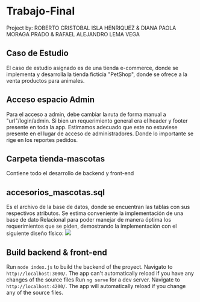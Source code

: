 # Trabajo-Final
Project by: ROBERTO CRISTOBAL ISLA HENRIQUEZ & DIANA PAOLA MORAGA PRADO & RAFAEL ALEJANDRO LEMA VEGA

## Caso de Estudio
  El caso de estudio asignado es de una tienda e-commerce, donde se implementa y desarrolla la tienda ficticia "PetShop", donde se ofrece a la venta productos para animales.
  
## Acceso espacio Admin
  Para el acceso a admin, debe cambiar la ruta de forma manual a "url"/login/admin.
  Si bien un requerimiento general era el header y footer presente en toda la app. Estimamos adecuado que este no estuviese presente en el lugar de acceso de administradores. Donde lo importante se rige en los reportes pedidos.

## Carpeta tienda-mascotas
  Contiene todo el desarrollo de backend y front-end 

## accesorios_mascotas.sql
  Es el archivo de la base de datos, donde se encuentran las tablas con sus respectivos atributos. 
  Se estima conveniente la implementación de una base de dato Relacional para poder manejar de manera óptima los requerimientos que se piden, demostrando la implementación con el siguiente diseño físico: ![](https://i.imgur.com/8m9VtwL.png)

## Build backend & front-end

Run `node index.js` to build the backend of the proyect. Navigato to `http://localhost:3000/`. The app can't automatically reload if you have any changes of the source files
Run `ng serve` for a dev server. Navigate to `http://localhost:4200/`. The app will automatically reload if you change any of the source files.
